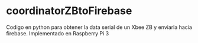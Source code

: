# coordinatorZBtoFirebase

Codigo en python para obtener la data serial de un Xbee ZB y enviarla hacia firebase. Implementado en Raspberry Pi 3
